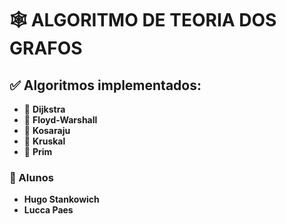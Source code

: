 # 🕸️ ALGORITMO DE TEORIA DOS GRAFOS

## ✅ Algoritmos implementados:
- 🔹 **Dijkstra**
- 🔹 **Floyd-Warshall**
- 🔹 **Kosaraju**
- 🔹 **Kruskal**
- 🔹 **Prim**

### 👥 Alunos
- **Hugo Stankowich**
- **Lucca Paes**